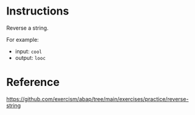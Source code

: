 # Instructions

Reverse a string.

For example:
* input: `cool`
* output: `looc`


# Reference

https://github.com/exercism/abap/tree/main/exercises/practice/reverse-string
